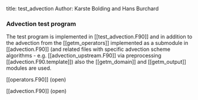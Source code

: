 title: test_advection
Author: Karste Bolding and Hans Burchard

### Advection test program

The test program is implemented in [[test_advection.F90]] and in addition to the advection from the [[getm_operators]] implemented as a submodule in [[advection.F90]] (and related files with specific advection scheme algorithms - e.g. [[advection_upstream.F90]] via preprocessing [[advection.F90.template]]) also the [[getm_domain]] and [[getm_output]] modules are used.

[[operators.F90]] (open)

[[advection.F90]] (open)
